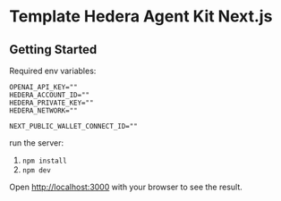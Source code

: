 # Template Hedera Agent Kit Next.js

## Getting Started

Required env variables:
```
OPENAI_API_KEY=""
HEDERA_ACCOUNT_ID=""
HEDERA_PRIVATE_KEY=""
HEDERA_NETWORK=""

NEXT_PUBLIC_WALLET_CONNECT_ID=""
```


run the server:

1. `npm install`
2. `npm dev`

Open [http://localhost:3000](http://localhost:3000) with your browser to see the result.